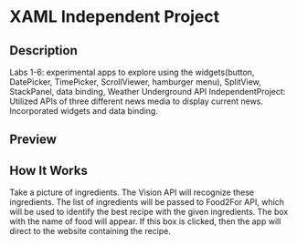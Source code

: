 # XAML Independent Project
## Description ##

Labs 1-6: experimental apps to explore using the widgets(button, DatePicker, TimePicker, ScrollViewer, hamburger menu), SplitView, StackPanel, data binding, Weather Underground API 
IndependentProject: Utilized APIs of three different news media to display current news. Incorporated widgets and data binding. 
## Preview ##

## How It Works ##
Take a picture of ingredients. The Vision API will recognize these ingredients. The list of ingredients will be passed to Food2For API, which will be used to identify the best recipe with the given ingredients. The box with the name of food will appear. If this box is clicked, then the app will direct to the website containing the recipe. 
